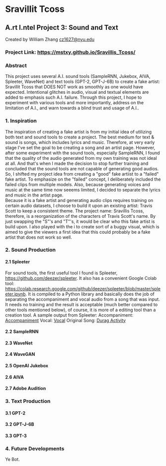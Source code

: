 # Sravillit Tcoss
## A.rt I.ntel Project 3: Sound and Text

Created by William Zhang [cz1627@nyu.edu](cz1627@nyu.edu)

### Project Link: https://mstxy.github.io/Sravillis_Tcoss/

### Abstract
This project uses several A.I. sound tools (SampleRNN, Jukebox, AIVA, Spleeter, WaveNet) and text tools (GPT-2, GPT-J-6B) to create a fake artist: Sravillit Tcoss that DOES NOT work as smoothly as one would have expected. Intentional glitches in audio, visual and textual elements are added to emphasis such A.I. failure. Through this project, I hope to experiment with various tools and more importantly, address on the limitation of A.I., and warn towards a blind trust and usage of A.I..

### 1. Inspiration
The inspiration of creating a fake artist is from my initial idea of utilizing both text and sound tools to create a project. The best medium for text & sound is songs, which includes lyrics and music. Therefore, at very early stage I've set the goal to be creating a song and an artist page. However, after some experiment with the sound tools, especially SampleRNN, I found that the quality of the audio generated from my own training was not ideal at all. And that's when I made the decision to stop further training and concluded that the sound tools are not capable of generating good audios. So, I shifted my project idea from creating a "good" fake artiist to a "failed" fake artist. To emphasize on the "failed" concept, I deliberately included the failed clips from multiple models. Also, because generating voices and music at the same time now seeems limited, I decided to separate the lyrics and music in the artist page.  
Because it is a fake artist and generating audio clips requires training on certain audio datasets, I choose to build it upon an existing artist: Travis Scott to keep a consistent theme. The project name: Sravillis Tcoss, therefore, is a reorganization of the characters of Travis Scott's name. By just swapping the "S"'s and "T"'s, it would be clear who this fake artist is build upon. I also played with the i to create sort of a buggy visual, which is aimed to give the viewers a first idea that this could probably be a fake artist that does not work so well.

### 2. Sound Production
#### 2.1 Spleeter
For sound tools, the first useful tool I found is Spleeter, https://github.com/deezer/spleeter. It also has a convenient Google Colab tool: https://colab.research.google.com/github/deezer/spleeter/blob/master/spleeter.ipynb. It is compiled to a Python library and basically does the job of separating the accompaniment and vocal audio from a song that was input. It needs no training and the result is acceptable (much better compared to other tools mentioned below), of course, it is more of a editing tool than a creation tool. 
A sample output from Spleeter:
Accompaniment: [Accompaniment](doc/spleeter/accompaniment.wav)
Vocal: [Vocal](doc/spleeter/vocals.wav)
Original Song: [Durag Activity](doc/spleeter/durag_activity.mp3)


#### 2.2 SampleRNN

#### 2.3 WaveNet

#### 2.4 WaveGAN

#### 2.5 OpenAI Jukebox

#### 2.6 AIVA

#### 2.7 Adobe Audition

### 3. Text Production
#### 3.1 GPT-2

#### 3.2 GPT-J-6B

#### 3.3 GPT-3

### 4. Future Developments
Ye Bot.


